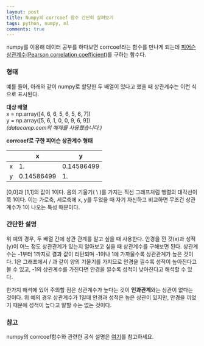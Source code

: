 ```yaml
---
layout: post
title: Numpy의 corrcoef 함수 간단히 살펴보기
tags: python, numpy, ml
comments: true    
---
```

  
numpy를 이용해 데이터 공부를 하다보면 corrcoef라는 함수를 만나게 되는데 [피어슨 상관계수(Pearson correlation coefficient)](https://ko.wikipedia.org/wiki/%EC%83%81%EA%B4%80%EB%B6%84%EC%84%9D#%ED%94%BC%EC%96%B4%EC%8A%A8_%EC%83%81%EA%B4%80%EA%B3%84%EC%88%98)를 구하는 함수다. 
  
### 형태  
예를 들어, 아래와 같이 numpy로 할당한 두 배열이 있다고 했을 때 상관계수는 이런 식으로 표시된다.
   
**대상 배열**  
x = np.array([4, 6, 6, 5, 6, 5, 6, 7])  
y = np.array([5, 6, 1, 0, 0, 9, 6, 9])  
*(datacamp.com의 예제를 사용했습니다.)*  
   
**corrcoef로 구한 피어슨 상관계수 형태**  
  
|  | x | y |
| --- | --- | --- |
| x | 1.  | 0.14586499 |
| y | 0.14586499 | 1. |
  
[0,0]과 [1,1]의 값이 1이다. 음의 기울기( \ )를 가지는 직선 그래프처럼 행렬의 대각선이 쭉 1이다. 이는 가로축, 세로축에 x, y를 두었을 때 자기 자신하고 비교하면 무조건 상관계수가 1이 나오는 특성 때문이다. 

### 간단한 설명
위 예의 경우, 두 배열 간에 상관 관계를 알고 싶을 때 사용한다. 안경을 낀 것(x)과 성적(y)이 어느 정도 상관관계가 있는지 알아보고 싶을 때 상관계수를 구해보면 된다. 상관계수는 -1부터 1까지로 결과 값이 리턴되며 -1이나 1에 가까울수록 상관관계가 높은 것이다. 1은 그래프에서 / 과 같이 양의 기울기를 가지므로 안경을 낄수록 성적이 높아진다고 볼 수 있고, -1의 상관계수를 가진다면 안경을 낄수록 성적이 낮아진다고 해석할 수 있다.
  
한가지 해석에 있어 주의할 점은 상관계수가 높다는 것이 **인과관계**와는 상관이 없다는 것이다. 위 예의 경우 상관계수가 1일때 안경과 성적은 높은 상관이 있지만, 안경을 끼었기 때문에 성적이 높다고 말할 수는 없는 것이다.
  
### 참고
numpy의 corrcoef함수와 관련한 공식 설명은 [여기](https://docs.scipy.org/doc/numpy-1.13.0/reference/generated/numpy.corrcoef.html)를 참고하세요.
  

